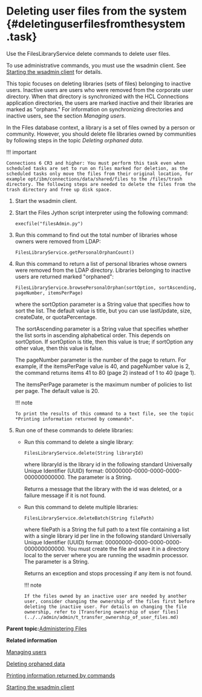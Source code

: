 # Deleting user files from the system {#deletinguserfilesfromthesystem .task}

Use the FilesLibraryService delete commands to delete user files.

To use administrative commands, you must use the wsadmin client. See [Starting the wsadmin client](t_admin_wsadmin_starting.md) for details.

This topic focuses on deleting libraries \(sets of files\) belonging to inactive users. Inactive users are users who were removed from the corporate user directory. When that directory is synchronized with the HCL Connections application directories, the users are marked inactive and their libraries are marked as "orphans." For information on synchronizing directories and inactive users, see the section *Managing users*.

In the Files database context, a library is a set of files owned by a person or community. However, you should delete file libraries owned by communities by following steps in the topic *Deleting orphaned data*.

!!! important

    Connections 6 CR3 and higher: You must perform this task even when scheduled tasks are set to run on files marked for deletion, as the scheduled tasks only move the files from their original location, for example opt/ibm/connections/data/shared/files to the /files/trash directory. The following steps are needed to delete the files from the trash directory and free up disk space.

1.  Start the wsadmin client.

2.  Start the Files Jython script interpreter using the following command:

    ```
    execfile("filesAdmin.py")
    ```

3.  Run this command to find out the total number of libraries whose owners were removed from LDAP:

    ```
    FilesLibraryService.getPersonalOrphanCount()
    ```

4.  Run this command to return a list of personal libraries whose owners were removed from the LDAP directory. Libraries belonging to inactive users are returned marked "orphaned":

    ```
    FilesLibraryService.browsePersonalOrphan(sortOption, sortAscending, pageNumber, itemsPerPage)
    ```

    where the sortOption parameter is a String value that specifies how to sort the list. The default value is title, but you can use lastUpdate, size, createDate, or quotaPercentage.

    The sortAscending parameter is a String value that specifies whether the list sorts in ascending alphabetical order. This depends on sortOption. If sortOption is title, then this value is true; if sortOption any other value, then this value is false.

    The pageNumber parameter is the number of the page to return. For example, if the itemsPerPage value is 40, and pageNumber value is 2, the command returns items 41 to 80 \(page 2\) instead of 1 to 40 \(page 1\).

    The itemsPerPage parameter is the maximum number of policies to list per page. The default value is 20.

    !!! note
        
        To print the results of this command to a text file, see the topic *Printing information returned by commands*.

5.  Run one of these commands to delete libraries:

    -   Run this command to delete a single library:

        ```
        FilesLibraryService.delete(String libraryId)
        ```

        where libraryId is the library id in the following standard Universally Unique Identifier \(UUID\) format: 00000000-0000-0000-0000-000000000000. The parameter is a String.

        Returns a message that the library with the id was deleted, or a failure message if it is not found.

    -   Run this command to delete multiple libraries:

        ```
        FilesLibraryService.deleteBatch(String filePath)
        ```

        where filePath is a String the full path to a text file containing a list with a single library id per line in the following standard Universally Unique Identifier \(UUID\) format: 00000000-0000-0000-0000-000000000000. You must create the file and save it in a directory local to the server where you are running the wsadmin processor. The parameter is a String.

        Returns an exception and stops processing if any item is not found.

        !!! note

            If the files owned by an inactive user are needed by another user, consider changing the ownership of the files first before deleting the inactive user. For details on changing the file ownership, refer to [Transfering ownership of user files](../../admin/admin/t_transfer_ownership_of_user_files.md)


**Parent topic:**[Administering Files](../admin/c_admin_files_overview.md)

**Related information**  


[Managing users](../admin/c_admin_common_user_life_cycle_over.md)

[Deleting orphaned data](../admin/t_admin_communities_delete_orphaned_data.md)

[Printing information returned by commands](../admin/t_admin_files_printing.md)

[Starting the wsadmin client](../admin/t_admin_wsadmin_starting.md)

